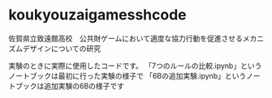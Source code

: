 # koukyouzaigamesshcode
佐賀県立致遠館高校　公共財ゲームにおいて適度な協力行動を促進させるメカニズムデザインについての研究

実験のときに実際に使用したコードです。
「7つのルールの比較.ipynb」というノートブックは最初に行った実験の様子で
「6Bの追加実験.ipynb」というノートブックは追加実験の6Bの様子です

